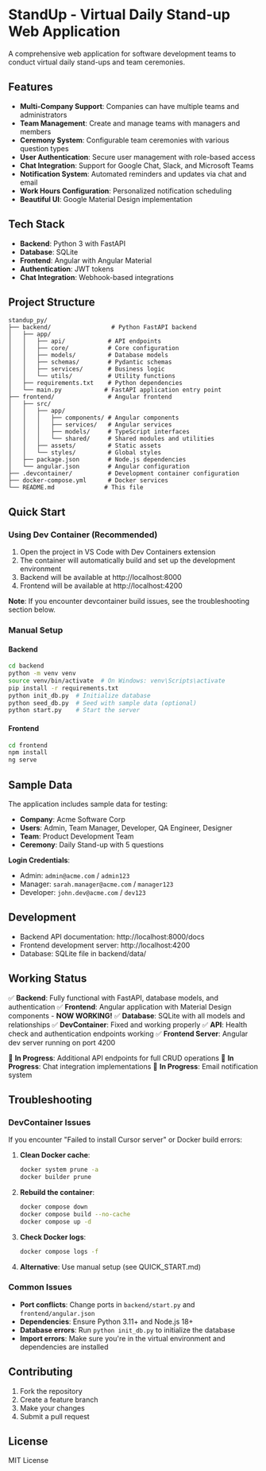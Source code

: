 # StandUp - Virtual Daily Stand-up Web Application

A comprehensive web application for software development teams to conduct virtual daily stand-ups and team ceremonies.

## Features

- **Multi-Company Support**: Companies can have multiple teams and administrators
- **Team Management**: Create and manage teams with managers and members
- **Ceremony System**: Configurable team ceremonies with various question types
- **User Authentication**: Secure user management with role-based access
- **Chat Integration**: Support for Google Chat, Slack, and Microsoft Teams
- **Notification System**: Automated reminders and updates via chat and email
- **Work Hours Configuration**: Personalized notification scheduling
- **Beautiful UI**: Google Material Design implementation

## Tech Stack

- **Backend**: Python 3 with FastAPI
- **Database**: SQLite
- **Frontend**: Angular with Angular Material
- **Authentication**: JWT tokens
- **Chat Integration**: Webhook-based integrations

## Project Structure

```
standup_py/
├── backend/                 # Python FastAPI backend
│   ├── app/
│   │   ├── api/            # API endpoints
│   │   ├── core/           # Core configuration
│   │   ├── models/         # Database models
│   │   ├── schemas/        # Pydantic schemas
│   │   ├── services/       # Business logic
│   │   └── utils/          # Utility functions
│   ├── requirements.txt    # Python dependencies
│   └── main.py            # FastAPI application entry point
├── frontend/               # Angular frontend
│   ├── src/
│   │   ├── app/
│   │   │   ├── components/ # Angular components
│   │   │   ├── services/   # Angular services
│   │   │   ├── models/     # TypeScript interfaces
│   │   │   └── shared/     # Shared modules and utilities
│   │   ├── assets/         # Static assets
│   │   └── styles/         # Global styles
│   ├── package.json        # Node.js dependencies
│   └── angular.json        # Angular configuration
├── .devcontainer/          # Development container configuration
├── docker-compose.yml      # Docker services
└── README.md              # This file
```

## Quick Start

### Using Dev Container (Recommended)

1. Open the project in VS Code with Dev Containers extension
2. The container will automatically build and set up the development environment
3. Backend will be available at http://localhost:8000
4. Frontend will be available at http://localhost:4200

**Note**: If you encounter devcontainer build issues, see the troubleshooting section below.

### Manual Setup

#### Backend
```bash
cd backend
python -m venv venv
source venv/bin/activate  # On Windows: venv\Scripts\activate
pip install -r requirements.txt
python init_db.py  # Initialize database
python seed_db.py  # Seed with sample data (optional)
python start.py    # Start the server
```

#### Frontend
```bash
cd frontend
npm install
ng serve
```

## Sample Data

The application includes sample data for testing:

- **Company**: Acme Software Corp
- **Users**: Admin, Team Manager, Developer, QA Engineer, Designer
- **Team**: Product Development Team
- **Ceremony**: Daily Stand-up with 5 questions

**Login Credentials**:
- Admin: `admin@acme.com` / `admin123`
- Manager: `sarah.manager@acme.com` / `manager123`
- Developer: `john.dev@acme.com` / `dev123`

## Development

- Backend API documentation: http://localhost:8000/docs
- Frontend development server: http://localhost:4200
- Database: SQLite file in backend/data/

## Working Status

✅ **Backend**: Fully functional with FastAPI, database models, and authentication
✅ **Frontend**: Angular application with Material Design components - **NOW WORKING!**
✅ **Database**: SQLite with all models and relationships
✅ **DevContainer**: Fixed and working properly
✅ **API**: Health check and authentication endpoints working
✅ **Frontend Server**: Angular dev server running on port 4200

🔄 **In Progress**: Additional API endpoints for full CRUD operations
🔄 **In Progress**: Chat integration implementations
🔄 **In Progress**: Email notification system

## Troubleshooting

### DevContainer Issues

If you encounter "Failed to install Cursor server" or Docker build errors:

1. **Clean Docker cache**:
   ```bash
   docker system prune -a
   docker builder prune
   ```

2. **Rebuild the container**:
   ```bash
   docker compose down
   docker compose build --no-cache
   docker compose up -d
   ```

3. **Check Docker logs**:
   ```bash
   docker compose logs -f
   ```

4. **Alternative**: Use manual setup (see QUICK_START.md)

### Common Issues

- **Port conflicts**: Change ports in `backend/start.py` and `frontend/angular.json`
- **Dependencies**: Ensure Python 3.11+ and Node.js 18+
- **Database errors**: Run `python init_db.py` to initialize the database
- **Import errors**: Make sure you're in the virtual environment and dependencies are installed

## Contributing

1. Fork the repository
2. Create a feature branch
3. Make your changes
4. Submit a pull request

## License

MIT License
